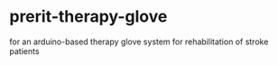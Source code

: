 # prerit-therapy-glove
for an arduino-based therapy glove system for rehabilitation of stroke patients
